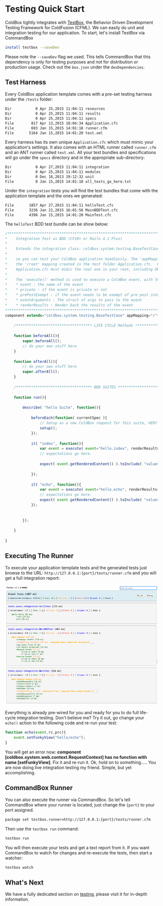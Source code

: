 # Testing Quick Start

ColdBox tightly integrates with [TestBox](http://www.ortussolutions.com/products/testbox), the Behavior Driven Development Testing Framework for ColdFusion \(CFML\). We can easily do unit and integration testing for our application. To start, let's install TestBox via CommandBox

```bash
install testbox --saveDev
```

Please note the `--saveDev` flag we used. This tells CommandBox that this dependency is only for testing purposes and not for distribution or production usage. Check out the `box.json` under the `devDependencies`.

## Test Harness

Every ColdBox application template comes with a pre-set testing harness under the `/tests` folder:

```text
Dir           0 Apr 25,2015 11:04:11 resources
Dir           0 Apr 25,2015 11:04:11 results
Dir           0 Apr 25,2015 11:04:11 specs
File        817 Apr 13,2015 18:04:34 Application.cfc
File        693 Jan 15,2015 14:01:18 runner.cfm
File       5164 Jan 15,2015 14:01:20 test.xml
```

Every harness has its own unique `Application.cfc` which must mimic your application's settings. It also comes with an HTML runner called `runner.cfm` and an ANT runner called `test.xml`. All your test bundles and specifications will go under the `specs` directory and in the appropriate sub-directory:

```text
Dir           0 Apr 27,2015 11:04:11 integration
Dir           0 Apr 25,2015 11:04:11 modules
Dir           0 Dec 16,2013 19:12:32 unit
File          0 Jan 15,2015 14:01:18 all_tests_go_here.txt
```

Under the `integration` tests you will find the test bundles that come with the application template and the ones we generated:

```text
File       1857 Apr 27,2015 11:04:11 helloTest.cfc
File       3236 Jan 21,2015 16:01:56 MainBDDTest.cfc
File       4398 Jan 15,2015 14:01:20 MainTest.cfc
```

The `helloTest` BDD test bundle can be show below:

```javascript
/*******************************************************************************
*    Integration Test as BDD (CF10+ or Railo 4.1 Plus)
*
*    Extends the integration class: coldbox.system.testing.BaseTestCase
*
*    so you can test your ColdBox application headlessly. The 'appMapping' points by default to 
*    the '/root' mapping created in the test folder Application.cfc.  Please note that this 
*    Application.cfc must mimic the real one in your root, including ORM settings if needed.
*
*    The 'execute()' method is used to execute a ColdBox event, with the following arguments
*    * event : the name of the event
*    * private : if the event is private or not
*    * prePostExempt : if the event needs to be exempt of pre post interceptors
*    * eventArguments : The struct of args to pass to the event
*    * renderResults : Render back the results of the event
*******************************************************************************/
component extends="coldbox.system.testing.BaseTestCase" appMapping="/"{

    /*********************************** LIFE CYCLE Methods ***********************************/

    function beforeAll(){
        super.beforeAll();
        // do your own stuff here
    }

    function afterAll(){
        // do your own stuff here
        super.afterAll();
    }

    /*********************************** BDD SUITES ***********************************/

    function run(){

        describe( "hello Suite", function(){

            beforeEach(function( currentSpec ){
                // Setup as a new ColdBox request for this suite, VERY IMPORTANT. ELSE EVERYTHING LOOKS LIKE THE SAME REQUEST.
                setup();
            });

            it( "index", function(){
                var event = execute( event="hello.index", renderResults=true );
                // expectations go here.

                expect( event.getRenderedContent() ).toInclude( "values here" );

            });

            it( "echo", function(){
                var event = execute( event="hello.echo", renderResults=true );
                // expectations go here.
                expect( event.getRenderedContent() ).toInclude( "values here" );            
            });


        });

    }

}
```

## Executing The Runner

To execute your application template tests and the generated tests just browse to the URL: `http://127.0.0.1:{port}/tests/runner.cfm` and you will get a full integration report:

![](../.gitbook/assets/overview_testing.png)

Everything is already pre-wired for you and ready for you to do full life-cycle integration testing. Don't believe me? Try it out, go change your `echo()` action to the following code and re-run your test:

```javascript
function echo(event,rc,prc){
    event.setFunkyView("hello/echo");
}
```

You will get an error now: **component \[coldbox.system.web.context.RequestContext\] has no function with name \[setFunkyView\]**. Fix it and re-run it. Ok, hold on to something..... You are now doing live integration testing my friend. Simple, but yet accomplishing.

## CommandBox Runner

You can also execute the runner via CommandBox. So let's tell CommandBox where your runner is located, just change the `{port}` to your port assigned.

```bash
package set testbox.runner=http://127.0.0.1:{port}/tests/runner.cfm
```

Then use the `testbox run` command:

```bash
testbox run
```

You will then execute your tests and get a text report from it. If you want CommandBox to watch for changes and re-execute the tests, then start a watcher:

```bash
testbox watch
```

## What's Next

We have a fully dedicated section on [testing](testing-coldbox-applications/), please visit it for in-depth information.

